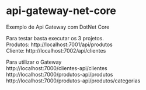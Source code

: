 # api-gateway-net-core
Exemplo de Api Gateway com DotNet Core

Para testar basta executar os 3 projetos.
<br />
Produtos: http://localhost:7001/api/produtos<br />
Cliente: http://localhost:7002/api/clientes<br />

Para utilizar o Gateway<br />
http://localhost:7000/clientes-api/clientes<br />
http://localhost:7000/produtos-api/produtos<br />
http://localhost:7000/produtos-api/produtos/categorias<br />
